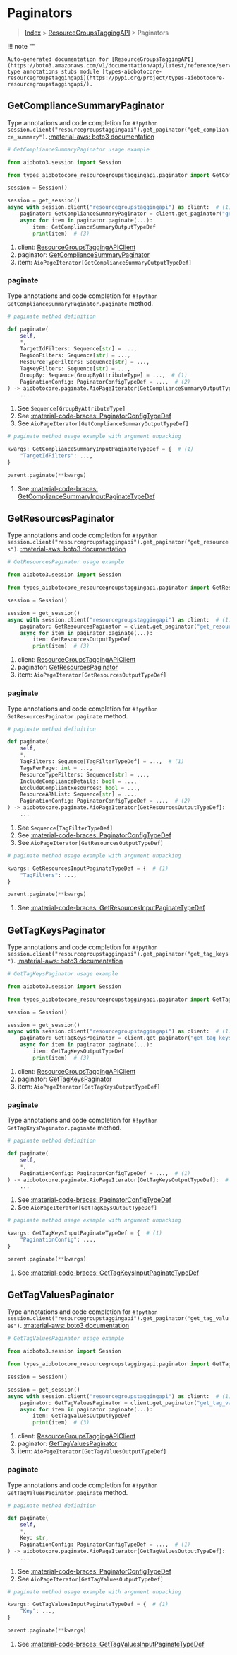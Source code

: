 # Paginators

> [Index](../README.md) > [ResourceGroupsTaggingAPI](./README.md) > Paginators

!!! note ""

    Auto-generated documentation for [ResourceGroupsTaggingAPI](https://boto3.amazonaws.com/v1/documentation/api/latest/reference/services/resourcegroupstaggingapi.html#resourcegroupstaggingapi)
    type annotations stubs module [types-aiobotocore-resourcegroupstaggingapi](https://pypi.org/project/types-aiobotocore-resourcegroupstaggingapi/).

## GetComplianceSummaryPaginator

Type annotations and code completion for `#!python session.client("resourcegroupstaggingapi").get_paginator("get_compliance_summary")`.
[:material-aws: boto3 documentation](https://boto3.amazonaws.com/v1/documentation/api/latest/reference/services/resourcegroupstaggingapi/paginator/GetComplianceSummary.html#ResourceGroupsTaggingAPI.Paginator.GetComplianceSummary)

```python
# GetComplianceSummaryPaginator usage example

from aioboto3.session import Session

from types_aiobotocore_resourcegroupstaggingapi.paginator import GetComplianceSummaryPaginator

session = Session()

session = get_session()
async with session.client("resourcegroupstaggingapi") as client:  # (1)
    paginator: GetComplianceSummaryPaginator = client.get_paginator("get_compliance_summary")  # (2)
    async for item in paginator.paginate(...):
        item: GetComplianceSummaryOutputTypeDef
        print(item)  # (3)
```

1. client: [ResourceGroupsTaggingAPIClient](./client.md)
2. paginator: [GetComplianceSummaryPaginator](./paginators.md#getcompliancesummarypaginator)
3. item: `AioPageIterator[GetComplianceSummaryOutputTypeDef]`


### paginate

Type annotations and code completion for `#!python GetComplianceSummaryPaginator.paginate` method.

```python
# paginate method definition

def paginate(
    self,
    *,
    TargetIdFilters: Sequence[str] = ...,
    RegionFilters: Sequence[str] = ...,
    ResourceTypeFilters: Sequence[str] = ...,
    TagKeyFilters: Sequence[str] = ...,
    GroupBy: Sequence[GroupByAttributeType] = ...,  # (1)
    PaginationConfig: PaginatorConfigTypeDef = ...,  # (2)
) -> aiobotocore.paginate.AioPageIterator[GetComplianceSummaryOutputTypeDef]:  # (3)
    ...
```

1. See `Sequence[GroupByAttributeType]`
2. See [:material-code-braces: PaginatorConfigTypeDef](./type_defs.md#paginatorconfigtypedef)
3. See `AioPageIterator[GetComplianceSummaryOutputTypeDef]`


```python
# paginate method usage example with argument unpacking

kwargs: GetComplianceSummaryInputPaginateTypeDef = {  # (1)
    "TargetIdFilters": ...,
}

parent.paginate(**kwargs)
```

1. See [:material-code-braces: GetComplianceSummaryInputPaginateTypeDef](./type_defs.md#getcompliancesummaryinputpaginatetypedef)
## GetResourcesPaginator

Type annotations and code completion for `#!python session.client("resourcegroupstaggingapi").get_paginator("get_resources")`.
[:material-aws: boto3 documentation](https://boto3.amazonaws.com/v1/documentation/api/latest/reference/services/resourcegroupstaggingapi/paginator/GetResources.html#ResourceGroupsTaggingAPI.Paginator.GetResources)

```python
# GetResourcesPaginator usage example

from aioboto3.session import Session

from types_aiobotocore_resourcegroupstaggingapi.paginator import GetResourcesPaginator

session = Session()

session = get_session()
async with session.client("resourcegroupstaggingapi") as client:  # (1)
    paginator: GetResourcesPaginator = client.get_paginator("get_resources")  # (2)
    async for item in paginator.paginate(...):
        item: GetResourcesOutputTypeDef
        print(item)  # (3)
```

1. client: [ResourceGroupsTaggingAPIClient](./client.md)
2. paginator: [GetResourcesPaginator](./paginators.md#getresourcespaginator)
3. item: `AioPageIterator[GetResourcesOutputTypeDef]`


### paginate

Type annotations and code completion for `#!python GetResourcesPaginator.paginate` method.

```python
# paginate method definition

def paginate(
    self,
    *,
    TagFilters: Sequence[TagFilterTypeDef] = ...,  # (1)
    TagsPerPage: int = ...,
    ResourceTypeFilters: Sequence[str] = ...,
    IncludeComplianceDetails: bool = ...,
    ExcludeCompliantResources: bool = ...,
    ResourceARNList: Sequence[str] = ...,
    PaginationConfig: PaginatorConfigTypeDef = ...,  # (2)
) -> aiobotocore.paginate.AioPageIterator[GetResourcesOutputTypeDef]:  # (3)
    ...
```

1. See `Sequence[TagFilterTypeDef]`
2. See [:material-code-braces: PaginatorConfigTypeDef](./type_defs.md#paginatorconfigtypedef)
3. See `AioPageIterator[GetResourcesOutputTypeDef]`


```python
# paginate method usage example with argument unpacking

kwargs: GetResourcesInputPaginateTypeDef = {  # (1)
    "TagFilters": ...,
}

parent.paginate(**kwargs)
```

1. See [:material-code-braces: GetResourcesInputPaginateTypeDef](./type_defs.md#getresourcesinputpaginatetypedef)
## GetTagKeysPaginator

Type annotations and code completion for `#!python session.client("resourcegroupstaggingapi").get_paginator("get_tag_keys")`.
[:material-aws: boto3 documentation](https://boto3.amazonaws.com/v1/documentation/api/latest/reference/services/resourcegroupstaggingapi/paginator/GetTagKeys.html#ResourceGroupsTaggingAPI.Paginator.GetTagKeys)

```python
# GetTagKeysPaginator usage example

from aioboto3.session import Session

from types_aiobotocore_resourcegroupstaggingapi.paginator import GetTagKeysPaginator

session = Session()

session = get_session()
async with session.client("resourcegroupstaggingapi") as client:  # (1)
    paginator: GetTagKeysPaginator = client.get_paginator("get_tag_keys")  # (2)
    async for item in paginator.paginate(...):
        item: GetTagKeysOutputTypeDef
        print(item)  # (3)
```

1. client: [ResourceGroupsTaggingAPIClient](./client.md)
2. paginator: [GetTagKeysPaginator](./paginators.md#gettagkeyspaginator)
3. item: `AioPageIterator[GetTagKeysOutputTypeDef]`


### paginate

Type annotations and code completion for `#!python GetTagKeysPaginator.paginate` method.

```python
# paginate method definition

def paginate(
    self,
    *,
    PaginationConfig: PaginatorConfigTypeDef = ...,  # (1)
) -> aiobotocore.paginate.AioPageIterator[GetTagKeysOutputTypeDef]:  # (2)
    ...
```

1. See [:material-code-braces: PaginatorConfigTypeDef](./type_defs.md#paginatorconfigtypedef)
2. See `AioPageIterator[GetTagKeysOutputTypeDef]`


```python
# paginate method usage example with argument unpacking

kwargs: GetTagKeysInputPaginateTypeDef = {  # (1)
    "PaginationConfig": ...,
}

parent.paginate(**kwargs)
```

1. See [:material-code-braces: GetTagKeysInputPaginateTypeDef](./type_defs.md#gettagkeysinputpaginatetypedef)
## GetTagValuesPaginator

Type annotations and code completion for `#!python session.client("resourcegroupstaggingapi").get_paginator("get_tag_values")`.
[:material-aws: boto3 documentation](https://boto3.amazonaws.com/v1/documentation/api/latest/reference/services/resourcegroupstaggingapi/paginator/GetTagValues.html#ResourceGroupsTaggingAPI.Paginator.GetTagValues)

```python
# GetTagValuesPaginator usage example

from aioboto3.session import Session

from types_aiobotocore_resourcegroupstaggingapi.paginator import GetTagValuesPaginator

session = Session()

session = get_session()
async with session.client("resourcegroupstaggingapi") as client:  # (1)
    paginator: GetTagValuesPaginator = client.get_paginator("get_tag_values")  # (2)
    async for item in paginator.paginate(...):
        item: GetTagValuesOutputTypeDef
        print(item)  # (3)
```

1. client: [ResourceGroupsTaggingAPIClient](./client.md)
2. paginator: [GetTagValuesPaginator](./paginators.md#gettagvaluespaginator)
3. item: `AioPageIterator[GetTagValuesOutputTypeDef]`


### paginate

Type annotations and code completion for `#!python GetTagValuesPaginator.paginate` method.

```python
# paginate method definition

def paginate(
    self,
    *,
    Key: str,
    PaginationConfig: PaginatorConfigTypeDef = ...,  # (1)
) -> aiobotocore.paginate.AioPageIterator[GetTagValuesOutputTypeDef]:  # (2)
    ...
```

1. See [:material-code-braces: PaginatorConfigTypeDef](./type_defs.md#paginatorconfigtypedef)
2. See `AioPageIterator[GetTagValuesOutputTypeDef]`


```python
# paginate method usage example with argument unpacking

kwargs: GetTagValuesInputPaginateTypeDef = {  # (1)
    "Key": ...,
}

parent.paginate(**kwargs)
```

1. See [:material-code-braces: GetTagValuesInputPaginateTypeDef](./type_defs.md#gettagvaluesinputpaginatetypedef)
